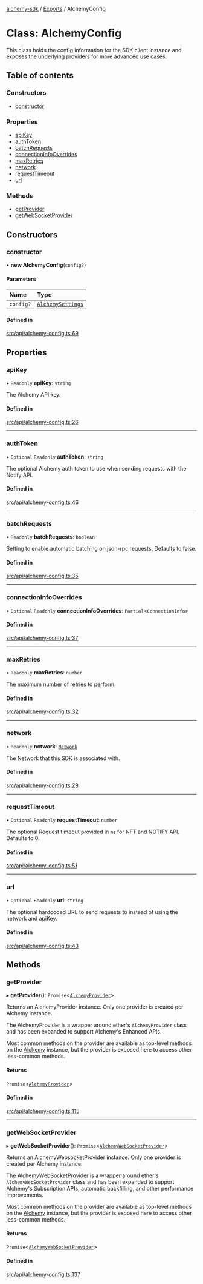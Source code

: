 [alchemy-sdk](../README.md) / [Exports](../modules.md) / AlchemyConfig

# Class: AlchemyConfig

This class holds the config information for the SDK client instance and
exposes the underlying providers for more advanced use cases.

## Table of contents

### Constructors

- [constructor](AlchemyConfig.md#constructor)

### Properties

- [apiKey](AlchemyConfig.md#apikey)
- [authToken](AlchemyConfig.md#authtoken)
- [batchRequests](AlchemyConfig.md#batchrequests)
- [connectionInfoOverrides](AlchemyConfig.md#connectioninfooverrides)
- [maxRetries](AlchemyConfig.md#maxretries)
- [network](AlchemyConfig.md#network)
- [requestTimeout](AlchemyConfig.md#requesttimeout)
- [url](AlchemyConfig.md#url)

### Methods

- [getProvider](AlchemyConfig.md#getprovider)
- [getWebSocketProvider](AlchemyConfig.md#getwebsocketprovider)

## Constructors

### constructor

• **new AlchemyConfig**(`config?`)

#### Parameters

| Name | Type |
| :------ | :------ |
| `config?` | [`AlchemySettings`](../interfaces/AlchemySettings.md) |

#### Defined in

[src/api/alchemy-config.ts:69](https://github.com/alchemyplatform/alchemy-sdk-js/blob/ae0aa3f0/src/api/alchemy-config.ts#L69)

## Properties

### apiKey

• `Readonly` **apiKey**: `string`

The Alchemy API key.

#### Defined in

[src/api/alchemy-config.ts:26](https://github.com/alchemyplatform/alchemy-sdk-js/blob/ae0aa3f0/src/api/alchemy-config.ts#L26)

___

### authToken

• `Optional` `Readonly` **authToken**: `string`

The optional Alchemy auth token to use when sending requests with the Notify API.

#### Defined in

[src/api/alchemy-config.ts:46](https://github.com/alchemyplatform/alchemy-sdk-js/blob/ae0aa3f0/src/api/alchemy-config.ts#L46)

___

### batchRequests

• `Readonly` **batchRequests**: `boolean`

Setting to enable automatic batching on json-rpc requests. Defaults to false.

#### Defined in

[src/api/alchemy-config.ts:35](https://github.com/alchemyplatform/alchemy-sdk-js/blob/ae0aa3f0/src/api/alchemy-config.ts#L35)

___

### connectionInfoOverrides

• `Optional` `Readonly` **connectionInfoOverrides**: `Partial`<`ConnectionInfo`\>

#### Defined in

[src/api/alchemy-config.ts:37](https://github.com/alchemyplatform/alchemy-sdk-js/blob/ae0aa3f0/src/api/alchemy-config.ts#L37)

___

### maxRetries

• `Readonly` **maxRetries**: `number`

The maximum number of retries to perform.

#### Defined in

[src/api/alchemy-config.ts:32](https://github.com/alchemyplatform/alchemy-sdk-js/blob/ae0aa3f0/src/api/alchemy-config.ts#L32)

___

### network

• `Readonly` **network**: [`Network`](../enums/Network.md)

The Network that this SDK is associated with.

#### Defined in

[src/api/alchemy-config.ts:29](https://github.com/alchemyplatform/alchemy-sdk-js/blob/ae0aa3f0/src/api/alchemy-config.ts#L29)

___

### requestTimeout

• `Optional` `Readonly` **requestTimeout**: `number`

The optional Request timeout provided in `ms` for NFT and NOTIFY API. Defaults to 0.

#### Defined in

[src/api/alchemy-config.ts:51](https://github.com/alchemyplatform/alchemy-sdk-js/blob/ae0aa3f0/src/api/alchemy-config.ts#L51)

___

### url

• `Optional` `Readonly` **url**: `string`

The optional hardcoded URL to send requests to instead of using the network
and apiKey.

#### Defined in

[src/api/alchemy-config.ts:43](https://github.com/alchemyplatform/alchemy-sdk-js/blob/ae0aa3f0/src/api/alchemy-config.ts#L43)

## Methods

### getProvider

▸ **getProvider**(): `Promise`<[`AlchemyProvider`](AlchemyProvider.md)\>

Returns an AlchemyProvider instance. Only one provider is created per
Alchemy instance.

The AlchemyProvider is a wrapper around ether's `AlchemyProvider` class and
has been expanded to support Alchemy's Enhanced APIs.

Most common methods on the provider are available as top-level methods on
the [Alchemy](Alchemy.md) instance, but the provider is exposed here to access
other less-common methods.

#### Returns

`Promise`<[`AlchemyProvider`](AlchemyProvider.md)\>

#### Defined in

[src/api/alchemy-config.ts:115](https://github.com/alchemyplatform/alchemy-sdk-js/blob/ae0aa3f0/src/api/alchemy-config.ts#L115)

___

### getWebSocketProvider

▸ **getWebSocketProvider**(): `Promise`<[`AlchemyWebSocketProvider`](AlchemyWebSocketProvider.md)\>

Returns an AlchemyWebsocketProvider instance. Only one provider is created
per Alchemy instance.

The AlchemyWebSocketProvider is a wrapper around ether's
`AlchemyWebSocketProvider` class and has been expanded to support Alchemy's
Subscription APIs, automatic backfilling, and other performance improvements.

Most common methods on the provider are available as top-level methods on
the [Alchemy](Alchemy.md) instance, but the provider is exposed here to access
other less-common methods.

#### Returns

`Promise`<[`AlchemyWebSocketProvider`](AlchemyWebSocketProvider.md)\>

#### Defined in

[src/api/alchemy-config.ts:137](https://github.com/alchemyplatform/alchemy-sdk-js/blob/ae0aa3f0/src/api/alchemy-config.ts#L137)
